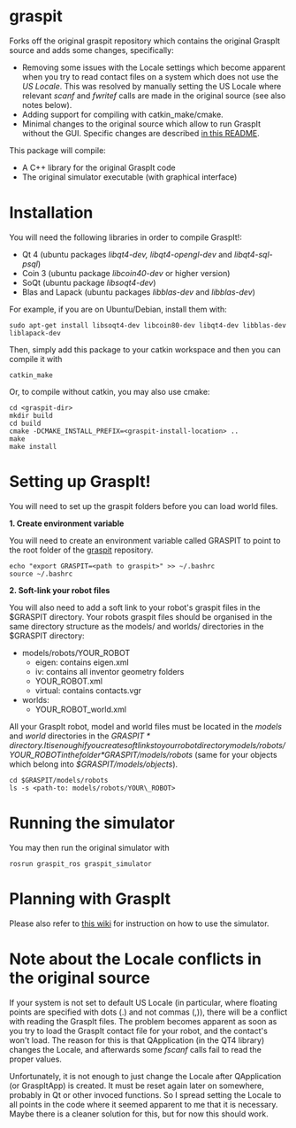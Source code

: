 # graspit

Forks off the original graspit repository which contains the original GraspIt source and adds some changes, specifically:

* Removing some issues with the Locale settings which become apparent when you try to read contact files on a system which does not use the *US Locale*.
  This was resolved by manually setting the US Locale where relevant *scanf* and *fwritef* calls are made in the original source (see also notes below).
* Adding support for compiling with catkin_make/cmake.
* Minimal changes to the original source which allow to run GraspIt without the GUI. Specific changes are described [in this README](ChangesToOriginalSource.md). 

This package will compile:
* A C++ library for the original GraspIt code 
* The original simulator executable (with graphical interface)

# Installation

You will need the following libraries in order to compile GraspIt!:
* Qt 4 (ubuntu packages *libqt4-dev, libqt4-opengl-dev* and *libqt4-sql-psql*)
* Coin 3 (ubuntu package *libcoin40-dev* or higher version)
* SoQt (ubuntu package *libsoqt4-dev*)
* Blas and Lapack (ubuntu packages *libblas-dev* and *libblas-dev*)

For example, if you are on Ubuntu/Debian, install them with:

``sudo apt-get install libsoqt4-dev libcoin80-dev libqt4-dev libblas-dev liblapack-dev``

Then, simply add this package to your catkin workspace and then you can compile it with 

``catkin_make``

Or, to compile without catkin, you may also use cmake:

```
cd <graspit-dir>
mkdir build
cd build
cmake -DCMAKE_INSTALL_PREFIX=<graspit-install-location> ..
make
make install
```

# Setting up GraspIt!

You will need to set up the graspit folders before you can load world files.

**1. Create environment variable**

You will need to create an environment variable called GRASPIT to point to the root folder of the [graspit](https://github.com/JenniferBuehler/graspit) repository.

```
echo "export GRASPIT=<path to graspit>" >> ~/.bashrc    
source ~/.bashrc
```

**2. Soft-link your robot files**

You will also need to add a soft link to your robot's graspit files in the $GRASPIT directory.
Your robots graspit files should be organised in the same directory structure as the models/ and worlds/ directories in the $GRASPIT directory:

- models/robots/YOUR\_ROBOT
   - eigen: contains eigen.xml    
   - iv: contains all inventor geometry folders    
   - YOUR\_ROBOT.xml    
   - virtual: contains contacts.vgr      
- worlds: 
    - YOUR\_ROBOT\_world.xml

All your GraspIt robot, model and world files must be located in the *models* and *world* directories in the *$GRASPIT* directory. It is enough if you create soft links to your robot directory models/robots/YOUR\_ROBOT in the folder *$GRASPIT/models/robots* (same for your objects which belong into *$GRASPIT/models/objects*).

```
cd $GRASPIT/models/robots
ls -s <path-to: models/robots/YOUR\_ROBOT>
```

# Running the simulator

You may then run the original simulator with

``rosrun graspit_ros graspit_simulator``

# Planning with GraspIt

Please also refer to [this wiki](https://github.com/JenniferBuehler/jb-ros-packs/wiki/The-Graspit-simulator) for instruction on how to use the simulator.


# Note about the Locale conflicts in the original source

If your system is not set to default US Locale (in particular, where floating points are specified with dots (.) and not commas (,)), there will be a conflict with reading the GraspIt files. The problem becomes apparent as soon as you try to load the GraspIt contact file for your robot, and the contact's won't load. The reason for this is that QApplication (in the QT4 library) changes the Locale, and afterwards some *fscanf* calls fail to read the proper values.

Unfortunately, it is not enough to just change the Locale after QApplication (or GraspItApp) is created. It must be reset again later on somewhere, probably in Qt or other invoced functions. So I spread setting the Locale to all points in the code where it seemed apparent to me that it is necessary. Maybe there is a cleaner solution for this, but for now this should work.
